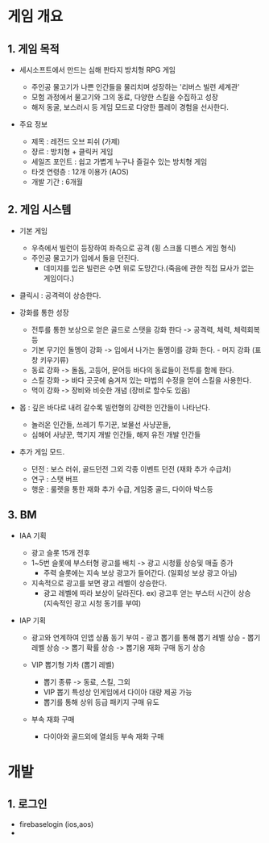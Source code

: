 # 게임 개요
## 1.	게임 목적
- 세시소프트에서 만드는 심해 판타지 방치형 RPG 게임
  - 주인공 물고기가 나쁜 인간들을 물리치며 성장하는 '리버스 빌런 세계관'
  - 모험 과정에서 물고기와 그의 동료, 다양한 스킬을 수집하고 성장
  - 해저 동굴, 보스러시 등 게임 모드로 다양한 플레이 경험을 선사한다.

- 주요 정보
  - 제목 : 레전드 오브 피쉬 (가제)
  - 쟝르 : 방치형 + 클릭커 게임
  - 세일즈 포인트 : 쉽고 가볍게 누구나  즐길수 있는 방치형 게임
  - 타겟 연령층 : 12개 이용가 (AOS)
  - 개발 기간 : 6개월
    
## 2.	게임 시스템
-	기본 게임
    - 우측에서 빌런이 등장하여 좌측으로 공격 (횡 스크롤 디펜스 게임 형식)  
    - 주인공 물고기가 입에서 돌을 던진다.
      - 데미지를 입은 빌런은 수면 위로 도망간다.(죽음에 관한 직접 묘사가 없는 게임이다.)
     
-	클릭시 : 공격력이 상승한다. 

- 강화를 통한 성장  
    - 전투를 통한 보상으로 얻은 골드로 스탯을 강화 한다 -> 공격력, 체력, 체력회복등
    - 기본 무기인 돌멩이 강화 -> 입에서 나가는 돌멩이를 강화 한다.
          - 머지 강화 (표창 키우기류) 
    - 동료 강화 -> 돌돔, 고등어, 문어등 바다의 동료들이 전투를 함께 한다.
    - 스킬 강화 -> 바다 곳곳에 숨겨져 있는 마법의 수정을 얻어 스킬을 사용한다.
    - 먹이 강화 -> 장비와 비슷한 개념 (장비로 할수도 있음)

- 몹 : 깊은 바다로 내려 갈수록 빌런형의 강력한 인간들이 나타난다.
    - 놀러온 인간들, 쓰레기 투기꾼, 보물선 사냥꾼들,
    - 심해어 사냥꾼, 핵기지 개발 인간들, 해저 유전 개발 인간들

- 추가 게임 모드.
    - 던전 : 보스 러쉬, 골드던전 그외 각종 이벤트 던전 (재화 추가 수급처)
    - 연구 : 스탯 버프
    - 행운 : 룰렛을 통한 재화 추가 수급, 게임중 골드, 다이아 박스등
         
   
## 3.	BM 
  -	IAA 기획
      - 광고 슬롯 15개 전후
      - 1~5번 슬롯에 부스터형 광고를 배치 -> 광고 시청률 상승및 매출 증가
        - 주력 슬롯에는 지속 보상 광고가 들어간다. (일회성 보상 광고 아님) 
      - 지속적으로 광고를 보면 광고 레벨이 상승한다.
        - 광고 레벨에 따라 보상이 달라진다.
          ex) 광고후 얻는 부스터 시간이 상승 (지속적인 광고 시청 동기를 부여)
    
  - IAP 기획
      - 광고와 연계하여 인앱 상품 동기 부여
            - 광고 뽑기를 통해 뽑기 레벨 상승
            - 뽑기 레벨 상승 -> 뽑기 확률 상승 -> 뽑기용 재화 구매 동기 상승
          
      - VIP 뽑기형 가차 (뽑기 레벨)
          - 뽑기 종류 -> 동료, 스킬, 그외
          - VIP 뽑기 특성상 인게임에서 다이아 대량 제공 가능
          - 뽑기를 통해 상위 등급 패키지 구매 유도  
      
      - 부속 재화 구매
          - 다이아와 골드외에 열쇠등 부속 재화 구매

# 개발
## 1. 로그인
- firebaselogin (ios,aos)
- 
